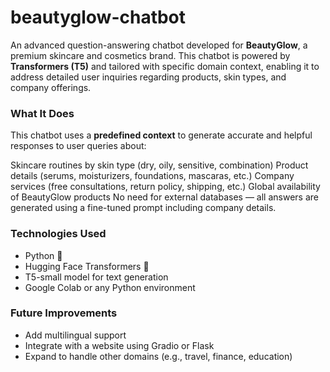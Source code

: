 # beautyglow-chatbot

An advanced question-answering chatbot developed for **BeautyGlow**, a premium skincare and cosmetics brand. This chatbot is powered by **Transformers (T5)** and tailored with specific domain context, enabling it to address detailed user inquiries regarding products, skin types, and company offerings.

### What It Does

This chatbot uses a **predefined context** to generate accurate and helpful responses to user queries about:

Skincare routines by skin type (dry, oily, sensitive, combination)
Product details (serums, moisturizers, foundations, mascaras, etc.)
Company services (free consultations, return policy, shipping, etc.)
Global availability of BeautyGlow products
No need for external databases — all answers are generated using a fine-tuned prompt including company details.

### Technologies Used

- Python 🐍
- Hugging Face Transformers 🤗
- T5-small model for text generation
- Google Colab or any Python environment

### Future Improvements

- Add multilingual support
- Integrate with a website using Gradio or Flask
- Expand to handle other domains (e.g., travel, finance, education)

